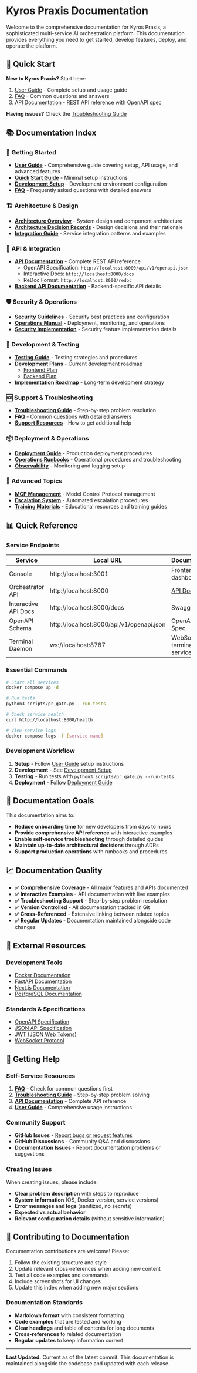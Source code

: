 # Kyros Praxis Documentation

Welcome to the comprehensive documentation for Kyros Praxis, a sophisticated multi-service AI orchestration platform. This documentation provides everything you need to get started, develop features, deploy, and operate the platform.

## 🚀 Quick Start

**New to Kyros Praxis?** Start here:
1. [User Guide](user-guide/README.md) - Complete setup and usage guide
2. [FAQ](faq/README.md) - Common questions and answers
3. [API Documentation](api/README.md) - REST API reference with OpenAPI spec

**Having issues?** Check the [Troubleshooting Guide](troubleshooting/README.md)

## 📚 Documentation Index

### 🏁 Getting Started
- **[User Guide](user-guide/README.md)** - Comprehensive guide covering setup, API usage, and advanced features
- **[Quick Start Guide](QUICK_START.md)** - Minimal setup instructions
- **[Development Setup](DEVELOPMENT-SETUP.md)** - Development environment configuration
- **[FAQ](faq/README.md)** - Frequently asked questions with detailed answers

### 🏗️ Architecture & Design
- **[Architecture Overview](architecture/overview.md)** - System design and component architecture
- **[Architecture Decision Records](adr/)** - Design decisions and their rationale
- **[Integration Guide](integration/)** - Service integration patterns and examples

### 🔗 API & Integration
- **[API Documentation](api/README.md)** - Complete REST API reference
  - OpenAPI Specification: `http://localhost:8000/api/v1/openapi.json`
  - Interactive Docs: `http://localhost:8000/docs`
  - ReDoc Format: `http://localhost:8000/redoc`
- **[Backend API Documentation](api/backend_steel_thread.md)** - Backend-specific API details

### 🛡️ Security & Operations
- **[Security Guidelines](security/README.md)** - Security best practices and configuration
- **[Operations Manual](ops/runbooks/README.md)** - Deployment, monitoring, and operations
- **[Security Implementation](security-implementation-summary.md)** - Security feature implementation details

### 🔧 Development & Testing
- **[Testing Guide](TESTING.md)** - Testing strategies and procedures
- **[Development Plans](frontend-current-plan.md)** - Current development roadmap
  - [Frontend Plan](frontend-current-plan.md)
  - [Backend Plan](backend-current-plan.md)
- **[Implementation Roadmap](implementation-roadmap.md)** - Long-term development strategy

### 🆘 Support & Troubleshooting
- **[Troubleshooting Guide](troubleshooting/README.md)** - Step-by-step problem resolution
- **[FAQ](faq/README.md)** - Common questions with detailed answers
- **[Support Resources](#getting-help)** - How to get additional help

### 📦 Deployment & Operations
- **[Deployment Guide](deployment/)** - Production deployment procedures
- **[Operations Runbooks](ops/runbooks/)** - Operational procedures and troubleshooting
- **[Observability](observability.md)** - Monitoring and logging setup

### 🧪 Advanced Topics
- **[MCP Management](mcp-management.md)** - Model Control Protocol management
- **[Escalation System](escalation-system-guide.md)** - Automated escalation procedures
- **[Training Materials](training/)** - Educational resources and training guides

## 📊 Quick Reference

### Service Endpoints
| Service | Local URL | Documentation |
|---------|-----------|---------------|
| Console | http://localhost:3001 | Frontend dashboard |
| Orchestrator API | http://localhost:8000 | [API Docs](api/README.md) |
| Interactive API Docs | http://localhost:8000/docs | Swagger UI |
| OpenAPI Schema | http://localhost:8000/api/v1/openapi.json | OpenAPI 3.0 Spec |
| Terminal Daemon | ws://localhost:8787 | WebSocket terminal service |

### Essential Commands
```bash
# Start all services
docker compose up -d

# Run tests
python3 scripts/pr_gate.py --run-tests

# Check service health
curl http://localhost:8000/health

# View service logs
docker compose logs -f [service-name]
```

### Development Workflow
1. **Setup** - Follow [User Guide](user-guide/README.md) setup instructions
2. **Development** - See [Development Setup](DEVELOPMENT-SETUP.md)
3. **Testing** - Run tests with `python3 scripts/pr_gate.py --run-tests`
4. **Deployment** - Follow [Deployment Guide](deployment/)

## 🎯 Documentation Goals

This documentation aims to:
- **Reduce onboarding time** for new developers from days to hours
- **Provide comprehensive API reference** with interactive examples
- **Enable self-service troubleshooting** through detailed guides
- **Maintain up-to-date architectural decisions** through ADRs
- **Support production operations** with runbooks and procedures

## 📈 Documentation Quality

- **✅ Comprehensive Coverage** - All major features and APIs documented
- **✅ Interactive Examples** - API documentation with live examples
- **✅ Troubleshooting Support** - Step-by-step problem resolution
- **✅ Version Controlled** - All documentation tracked in Git
- **✅ Cross-Referenced** - Extensive linking between related topics
- **✅ Regular Updates** - Documentation maintained alongside code changes

## 🔗 External Resources

### Development Tools
- [Docker Documentation](https://docs.docker.com/)
- [FastAPI Documentation](https://fastapi.tiangolo.com/)
- [Next.js Documentation](https://nextjs.org/docs)
- [PostgreSQL Documentation](https://www.postgresql.org/docs/)

### Standards & Specifications
- [OpenAPI Specification](https://swagger.io/specification/)
- [JSON API Specification](https://jsonapi.org/)
- [JWT (JSON Web Tokens)](https://jwt.io/)
- [WebSocket Protocol](https://tools.ietf.org/html/rfc6455)

## 💬 Getting Help

### Self-Service Resources
1. **[FAQ](faq/README.md)** - Check for common questions first
2. **[Troubleshooting Guide](troubleshooting/README.md)** - Step-by-step problem solving
3. **[API Documentation](api/README.md)** - Complete API reference
4. **[User Guide](user-guide/README.md)** - Comprehensive usage instructions

### Community Support
- **GitHub Issues** - [Report bugs or request features](https://github.com/tdawe1/kyros-praxis/issues)
- **GitHub Discussions** - Community Q&A and discussions
- **Documentation Issues** - Report documentation problems or suggestions

### Creating Issues
When creating issues, please include:
- **Clear problem description** with steps to reproduce
- **System information** (OS, Docker version, service versions)
- **Error messages and logs** (sanitized, no secrets)
- **Expected vs actual behavior**
- **Relevant configuration details** (without sensitive information)

## 📝 Contributing to Documentation

Documentation contributions are welcome! Please:
1. Follow the existing structure and style
2. Update relevant cross-references when adding new content
3. Test all code examples and commands
4. Include screenshots for UI changes
5. Update this index when adding new major sections

### Documentation Standards
- **Markdown format** with consistent formatting
- **Code examples** that are tested and working
- **Clear headings** and table of contents for long documents
- **Cross-references** to related documentation
- **Regular updates** to keep information current

---

**Last Updated:** Current as of the latest commit. This documentation is maintained alongside the codebase and updated with each release.
